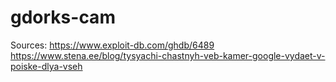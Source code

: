 # gdorks-cam
Sources:
https://www.exploit-db.com/ghdb/6489
https://www.stena.ee/blog/tysyachi-chastnyh-veb-kamer-google-vydaet-v-poiske-dlya-vseh
